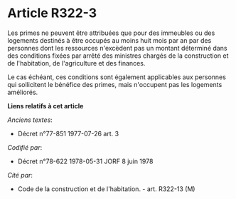 # Article R322-3

Les primes ne peuvent être attribuées que pour des immeubles ou des logements destinés à être occupés au moins huit mois par
an par des personnes dont les ressources n'excèdent pas un montant déterminé dans des conditions fixées par arrêté des
ministres chargés de la construction et de l'habitation, de l'agriculture et des finances.

Le cas échéant, ces conditions sont également applicables aux personnes qui sollicitent le bénéfice des primes, mais
n'occupent pas les logements améliorés.

**Liens relatifs à cet article**

_Anciens textes_:

  - Décret n°77-851 1977-07-26 art. 3

_Codifié par_:

  - Décret n°78-622 1978-05-31 JORF 8 juin 1978

_Cité par_:

  - Code de la construction et de l'habitation. - art. R322-13 (M)
